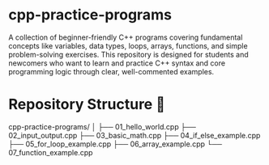 # cpp-practice-programs
A collection of beginner-friendly C++ programs covering fundamental concepts like variables, data types, loops, arrays, functions, and simple problem-solving exercises. This repository is designed for students and newcomers who want to learn and practice C++ syntax and core programming logic through clear, well-commented examples.

# Repository Structure 📂
cpp-practice-programs/
│
├── 01_hello_world.cpp
├── 02_input_output.cpp
├── 03_basic_math.cpp
├── 04_if_else_example.cpp
├── 05_for_loop_example.cpp
├── 06_array_example.cpp
└── 07_function_example.cpp
